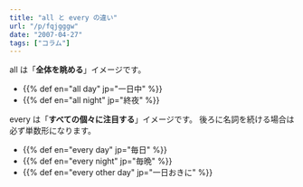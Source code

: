 ```yaml
---
title: "all と every の違い"
url: "/p/fqjgggw"
date: "2007-04-27"
tags: ["コラム"]
---
```


all は「**全体を眺める**」イメージです。

- {{% def en="all day" jp="一日中" %}}
- {{% def en="all night" jp="終夜" %}}

every は「**すべての個々に注目する**」イメージです。
後ろに名詞を続ける場合は必ず単数形になります。

- {{% def en="every day" jp="毎日" %}}
- {{% def en="every night" jp="毎晩" %}}
- {{% def en="every other day" jp="一日おきに" %}}

